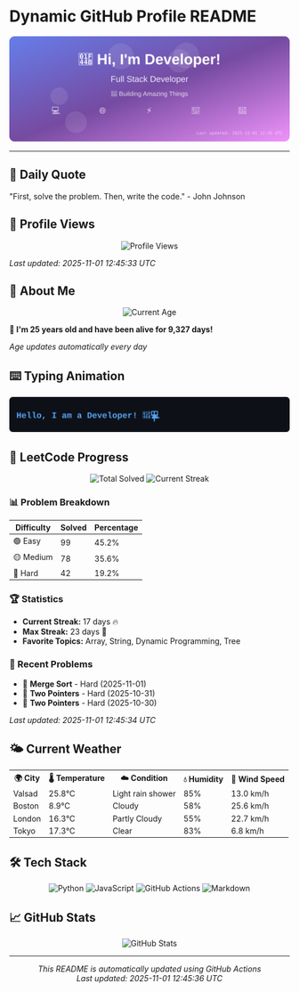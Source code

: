 # Dynamic GitHub Profile README

<!-- HEADER-START -->
<p align="center">
    <img src="./assets/header.svg" alt="Profile Header" />
</p>

---

<!-- HEADER-END -->

<!-- QUOTES-START -->
## 💭 Daily Quote

"First, solve the problem. Then, write the code." - John Johnson

<!-- QUOTES-END -->

<!-- VISITOR-COUNTER-START -->
## 👀 Profile Views

<p align="center">
    <img src="https://img.shields.io/badge/Profile%20Views-1362-blue?style=for-the-badge&logo=eye&logoColor=white" alt="Profile Views">
</p>

*Last updated: 2025-11-01 12:45:33 UTC*

<!-- VISITOR-COUNTER-END -->

<!-- AGE-START -->
## 🎂 About Me

<p align="center">
    <img src="https://img.shields.io/badge/Age-25%20years%206%20months%2013%20days-brightgreen?style=for-the-badge&logo=calendar&logoColor=white" alt="Current Age">
</p>

**🌟 I'm 25 years old and have been alive for 9,327 days!**

*Age updates automatically every day*

<!-- AGE-END -->

<!-- TYPING-ANIMATION-START -->
## ⌨️ Typing Animation

<p align="center">
    <img src="./assets/typing_animation.svg" alt="Typing Animation" />
</p>

<!-- TYPING-ANIMATION-END -->

<!-- LEETCODE-START -->
## 🧩 LeetCode Progress

<p align="center">
    <img src="https://img.shields.io/badge/Total%20Solved-219-brightgreen?style=for-the-badge&logo=leetcode&logoColor=white" alt="Total Solved">
    <img src="https://img.shields.io/badge/Current%20Streak-17%20days-orange?style=for-the-badge&logo=fire&logoColor=white" alt="Current Streak">
</p>

### 📊 Problem Breakdown

| Difficulty | Solved | Percentage |
|------------|--------|------------|
| 🟢 Easy | 99 | 45.2% |
| 🟡 Medium | 78 | 35.6% |
| 🔴 Hard | 42 | 19.2% |

### 🏆 Statistics
- **Current Streak:** 17 days 🔥
- **Max Streak:** 23 days 🏅
- **Favorite Topics:** Array, String, Dynamic Programming, Tree

### 📝 Recent Problems
- 🔴 **Merge Sort** - Hard (2025-11-01)
- 🔴 **Two Pointers** - Hard (2025-10-31)
- 🔴 **Two Pointers** - Hard (2025-10-30)

*Last updated: 2025-11-01 12:45:34 UTC*

<!-- LEETCODE-END -->

<!-- WEATHER-START -->
## 🌤️ Current Weather

<table>
<tr>
    <th>🌍 City</th>
    <th>🌡️ Temperature</th>
    <th>☁️ Condition</th>
    <th>💧 Humidity</th>
    <th>💨 Wind Speed</th>
</tr>
<tr>
    <td>Valsad</td>
    <td>25.8°C</td>
    <td>Light rain shower</td>
    <td>85%</td>
    <td>13.0 km/h</td>
</tr>
<tr>
    <td>Boston</td>
    <td>8.9°C</td>
    <td>Cloudy</td>
    <td>58%</td>
    <td>25.6 km/h</td>
</tr>
<tr>
    <td>London</td>
    <td>16.3°C</td>
    <td>Partly Cloudy</td>
    <td>55%</td>
    <td>22.7 km/h</td>
</tr>
<tr>
    <td>Tokyo</td>
    <td>17.3°C</td>
    <td>Clear</td>
    <td>83%</td>
    <td>6.8 km/h</td>
</tr>
</table>
<!-- WEATHER-END -->

## 🛠️ Tech Stack

<p align="center">
    <img src="https://img.shields.io/badge/Python-3776AB?style=for-the-badge&logo=python&logoColor=white" alt="Python">
    <img src="https://img.shields.io/badge/JavaScript-F7DF1E?style=for-the-badge&logo=javascript&logoColor=black" alt="JavaScript">
    <img src="https://img.shields.io/badge/GitHub%20Actions-2088FF?style=for-the-badge&logo=github-actions&logoColor=white" alt="GitHub Actions">
    <img src="https://img.shields.io/badge/Markdown-000000?style=for-the-badge&logo=markdown&logoColor=white" alt="Markdown">
</p>

## 📈 GitHub Stats

<p align="center">
    <img src="https://github-readme-stats.vercel.app/api?username=ambicuity&show_icons=true&theme=radical" alt="GitHub Stats">
</p>

---

<p align="center">
    <i>This README is automatically updated using GitHub Actions</i><br>
    <i>Last updated: 2025-11-01 12:45:36 UTC</i>
</p>
